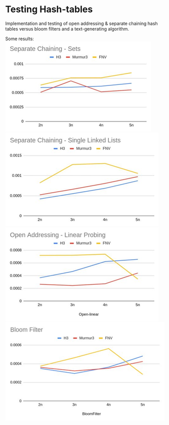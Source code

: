 # Testing Hash-tables


Implementation and testing of open addressing & separate chaining hash tables versus bloom filters and a text-generating algorithm.

Some results:
![Separate-chaining sets](/graphs/sep-chsets.jpg)
![Separate-chaining single-linked list](/graphs/sep-chslklist.jpg)
![Open-chaining linear probing](/graphs/oadlinear.jpg)
![Bloom filter](/graphs/bloomfilter.jpg)
